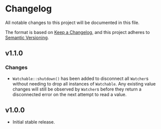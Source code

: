 # Changelog

All notable changes to this project will be documented in this file.

The format is based on [Keep a Changelog](https://keepachangelog.com/en/1.0.0/),
and this project adheres to [Semantic Versioning](https://semver.org/spec/v2.0.0.html).

## v1.1.0

### Changes

- `Watchable::shutdown()` has been added to disconnect all `Watcher`s without
  needing to drop all instances of `Watchable`. Any existing value changes will
  still be observed by `Watcher`s before they return a disconnected error on the
  next attempt to read a value.

## v1.0.0

- Initial stable release.
